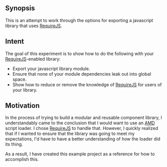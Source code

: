 ## Synopsis

This is an attempt to work through the options for exporting a javascript library that uses [RequireJS][1].

## Intent

The goal of this experiment is to show how to do the following with your [RequireJS][1]-enabled library:
* Export your javascript library module.
* Ensure that none of your module dependencies leak out into global space.
* Show how to reduce or remove the knowledge of [RequireJS][1] for users of your library.

## Motivation

In the process of trying to build a modular and reusable component library, I understandably came to the conclusion that I would want to 
use an [AMD][2] script loader.  I chose [RequireJS][1] to handle that.  However, I quickly realized that if I wanted to ensure that the
library was going to meet my expectations, I'd have to have a better understanding of how the loader did its thing.

As a result, I have created this example project as a reference for how to accomplish this. 


[1]: http://requirejs.org/
[2]: https://github.com/amdjs/amdjs-api/wiki/AMD